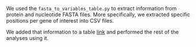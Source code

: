 We used the `fasta_to_variables_table.py` to extract information from protein and nucleotide FASTA files. More specifically, we extracted specific positions per gene of interest into CSV files.

We added that information to a table [link](Bgt_fungicides_2024/Dataset/Supplementary_Data_S1) and performed the rest of the analyses using it.
